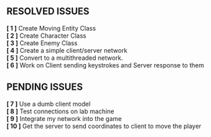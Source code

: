 ## RESOLVED ISSUES ##
**[ 1 ]** Create Moving Entity Class<br>
**[ 2 ]** Create Character Class<br>
**[ 3 ]** Create Enemy Class<br>
**[ 4 ]** Create a simple client/server network<br>
**[ 5 ]** Convert to a multithreaded network.<br>
**[ 6 ]** Work on Client sending keystrokes and Server response to them<br>
## PENDING ISSUES ##
**[ 7 ]** Use a dumb client model<br>
**[ 8 ]** Test connections on lab machine<br> 
**[ 9 ]** Integrate my network into the game<br>
**[ 10 ]** Get the server to send coordinates to client to
move the player<br>
